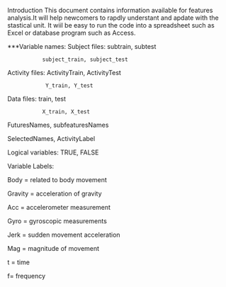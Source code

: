 Introduction
This document contains information available for features analysis.It will help newcomers to rapdly understant 
and apdate with the stastical unit. It wiil be easy to run the code into a spreadsheet such as Excel or database
program such as Access.

***Variable names:
Subject files: subtrain, subtest

               subject_train, subject_test
               
Activity files: ActivityTrain, ActivityTest

                Y_train, Y_test
                
Data files:    train, test

               X_train, X_test
 
FuturesNames, subfeaturesNames

SelectedNames, ActivityLabel
  
  
Logical variables: TRUE, FALSE
  
  
Variable Labels:

Body = related to body movement

Gravity = acceleration of gravity

Acc = accelerometer measurement

Gyro = gyroscopic measurements

Jerk = sudden movement acceleration

Mag = magnitude of movement

t = time

f= frequency

